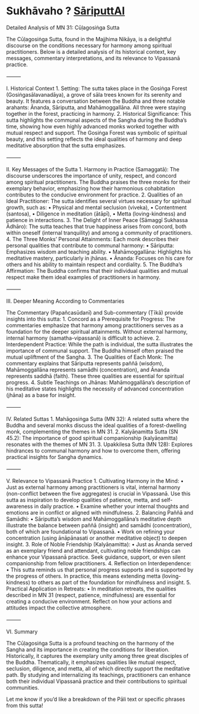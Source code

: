 # Sukhāvaho ? [SāriputtAI](https://chatgpt.com/g/g-p25UYT2UR-sariputtai)

Detailed Analysis of MN 31: Cūḷagosiṅga Sutta

The Cūḷagosiṅga Sutta, found in the Majjhima Nikāya, is a delightful discourse on the conditions necessary for harmony among spiritual practitioners. Below is a detailed analysis of its historical context, key messages, commentary interpretations, and its relevance to Vipassanā practice.

⸻

I. Historical Context
	1.	Setting:
The sutta takes place in the Gosiṅga Forest (Gosiṅgasālavanadāya), a grove of sāla trees known for its serenity and beauty. It features a conversation between the Buddha and three notable arahants: Ānanda, Sāriputta, and Mahāmoggallāna. All three were staying together in the forest, practicing in harmony.
	2.	Historical Significance:
This sutta highlights the communal aspects of the Sangha during the Buddha’s time, showing how even highly advanced monks worked together with mutual respect and support. The Gosiṅga Forest was symbolic of spiritual beauty, and this setting reflects the ideal qualities of harmony and deep meditative absorption that the sutta emphasizes.

⸻

II. Key Messages of the Sutta
	1.	Harmony in Practice (Samaggatā):
The discourse underscores the importance of unity, respect, and concord among spiritual practitioners. The Buddha praises the three monks for their exemplary behavior, emphasizing how their harmonious cohabitation contributes to the conducive environment for practice.
	2.	Qualities of an Ideal Practitioner:
The sutta identifies several virtues necessary for spiritual growth, such as:
	•	Physical and mental seclusion (viveka),
	•	Contentment (santosa),
	•	Diligence in meditation (ātāpī),
	•	Metta (loving-kindness) and patience in interactions.
	3.	The Delight of Inner Peace (Sāmaggī Sukhassa Ādhāro):
The sutta teaches that true happiness arises from concord, both within oneself (internal tranquility) and among a community of practitioners.
	4.	The Three Monks’ Personal Attainments:
Each monk describes their personal qualities that contribute to communal harmony:
	•	Sāriputta: Emphasizes wisdom and teaching ability.
	•	Mahāmoggallāna: Highlights his meditative mastery, particularly in jhānas.
	•	Ānanda: Focuses on his care for others and his ability to maintain respect and cordiality.
	5.	The Buddha’s Affirmation:
The Buddha confirms that their individual qualities and mutual respect make them ideal examples of practitioners in harmony.

⸻

III. Deeper Meaning According to Commentaries

The Commentary (Papañcasūdanī) and Sub-commentary (Ṭīkā) provide insights into this sutta:
	1.	Concord as a Prerequisite for Progress:
The commentaries emphasize that harmony among practitioners serves as a foundation for the deeper spiritual attainments. Without external harmony, internal harmony (samatha-vipassanā) is difficult to achieve.
	2.	Interdependent Practice:
While the path is individual, the sutta illustrates the importance of communal support. The Buddha himself often praised the mutual upliftment of the Sangha.
	3.	The Qualities of Each Monk:
The commentary explains that Sāriputta represents paññā (wisdom), Mahāmoggallāna represents samādhi (concentration), and Ānanda represents saddhā (faith). These three qualities are essential for spiritual progress.
	4.	Subtle Teachings on Jhānas:
Mahāmoggallāna’s description of his meditative states highlights the necessity of advanced concentration (jhāna) as a base for insight.

⸻

IV. Related Suttas
	1.	Mahāgosiṅga Sutta (MN 32):
A related sutta where the Buddha and several monks discuss the ideal qualities of a forest-dwelling monk, complementing the themes in MN 31.
	2.	Kalyāṇamitta Sutta (SN 45.2):
The importance of good spiritual companionship (kalyāṇamitta) resonates with the themes of MN 31.
	3.	Upakkilesa Sutta (MN 128):
Explores hindrances to communal harmony and how to overcome them, offering practical insights for Sangha dynamics.

⸻

V. Relevance to Vipassanā Practice
	1.	Cultivating Harmony in the Mind:
	•	Just as external harmony among practitioners is vital, internal harmony (non-conflict between the five aggregates) is crucial in Vipassanā. Use this sutta as inspiration to develop qualities of patience, metta, and self-awareness in daily practice.
	•	Examine whether your internal thoughts and emotions are in conflict or aligned with mindfulness.
	2.	Balancing Paññā and Samādhi:
	•	Sāriputta’s wisdom and Mahāmoggallāna’s meditative depth illustrate the balance between paññā (insight) and samādhi (concentration), both of which are foundational to Vipassanā.
	•	Work on refining your concentration (using ānāpānasati or another meditative object) to deepen insight.
	3.	Role of Noble Friendship (Kalyāṇamitta):
	•	Just as Ānanda served as an exemplary friend and attendant, cultivating noble friendships can enhance your Vipassanā practice. Seek guidance, support, or even silent companionship from fellow practitioners.
	4.	Reflection on Interdependence:
	•	This sutta reminds us that personal progress supports and is supported by the progress of others. In practice, this means extending metta (loving-kindness) to others as part of the foundation for mindfulness and insight.
	5.	Practical Application in Retreats:
	•	In meditation retreats, the qualities described in MN 31 (respect, patience, mindfulness) are essential for creating a conducive environment. Reflect on how your actions and attitudes impact the collective atmosphere.

⸻

VI. Summary

The Cūḷagosiṅga Sutta is a profound teaching on the harmony of the Sangha and its importance in creating the conditions for liberation. Historically, it captures the exemplary unity among three great disciples of the Buddha. Thematically, it emphasizes qualities like mutual respect, seclusion, diligence, and metta, all of which directly support the meditative path. By studying and internalizing its teachings, practitioners can enhance both their individual Vipassanā practice and their contributions to spiritual communities.

Let me know if you’d like a breakdown of the Pāli text or specific phrases from this sutta!

